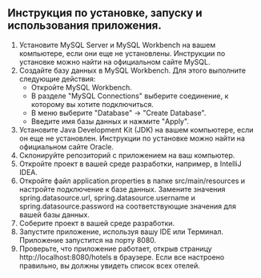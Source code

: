 <h2>Инструкция по установке, запуску и использования приложения.</h2>

1. Установите MySQL Server и MySQL Workbench на вашем компьютере, если они еще не установлены. Инструкции по установке можно найти на официальном сайте MySQL.
2. Создайте базу данных в MySQL Workbench. Для этого выполните следующие действия:
    - Откройте MySQL Workbench.
    - В разделе "MySQL Connections" выберите соединение, к которому вы хотите подключиться.
    - В меню выберите "Database" -> "Create Database".
    - Введите имя базы данных и нажмите "Apply".
3. Установите Java Development Kit (JDK) на вашем компьютере, если он еще не установлен. Инструкции по установке можно найти на официальном сайте Oracle.
4. Склонируйте репозиторий с приложением на ваш компьютер.
5. Откройте проект в вашей среде разработки, например, в IntelliJ IDEA.
6. Откройте файл application.properties в папке src/main/resources и настройте подключение к базе данных.
   Замените значения spring.datasource.url, spring.datasource.username и spring.datasource.password на
   соответствующие значения для вашей базы данных.
7. Соберите проект в вашей среде разработки.
8. Запустите приложение, используя вашу IDE или Терминал.
   Приложение запустится на порту 8080.
9. Проверьте, что приложение работает, открыв страницу http://localhost:8080/hotels в браузере.
   Если все настроено правильно, вы должны увидеть список всех отелей.